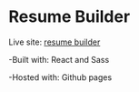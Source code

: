 # Resume Builder

Live site: [resume builder](https://jideotetic.github.io/resume-builder/)

-Built with: React and Sass

-Hosted with: Github pages
